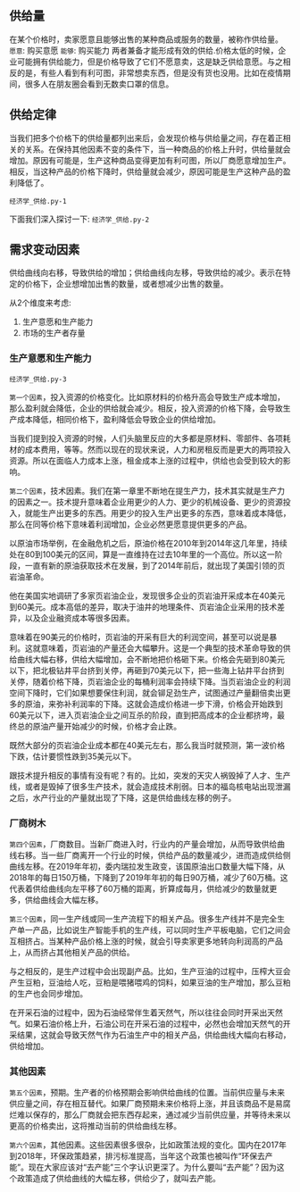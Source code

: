 ## 供给量
在某个价格时，卖家愿意且能够出售的某种商品或服务的数量，被称作供给量。
`愿意`: 购买意愿
`能够`: 购买能力
两者兼备才能形成有效的供给.价格太低的时候，企业可能拥有供给能力，但是价格导致了它们不愿意卖，这是缺乏供给意愿。与之相反的是，有些人看到有利可图，非常想卖东西，但是没有货也没用。比如在疫情期间，很多人在朋友圈会看到无数卖口罩的信息。


## 供给定律
当我们把多个价格下的供给量都列出来后，会发现价格与供给量之间，存在着正相关的关系。在保持其他因素不变的条件下，当一种商品的价格上升时，供给量就会增加。原因有可能是，生产这种商品变得更加有利可图，所以厂商愿意增加生产。相反，当这种产品的价格下降时，供给量就会减少，原因可能是生产这种产品的盈利降低了。

`经济学_供给.py-1`



下面我们深入探讨一下:
`经济学_供给.py-2`



## 需求变动因素

供给曲线向右移，导致供给的增加；供给曲线向左移，导致供给的减少。表示在特定的价格下，企业想增加出售的数量，或者想减少出售的数量。

从2个维度来考虑:
1. 生产意愿和生产能力
2. 市场的生产者存量

### 生产意愿和生产能力
`经济学_供给.py-3`

`第一个因素`，投入资源的价格变化。比如原材料的价格升高会导致生产成本增加，那么盈利就会降低，企业的供给就会减少。相反，投入资源的价格下降，会导致生产成本降低，相同价格下，盈利降低会导致企业的供给增加。

当我们提到投入资源的时候，人们头脑里反应的大多都是原材料、零部件、各项耗材的成本费用，等等。然而以现在的现状来说，人力和房租反而是更大的两项投入资源。所以在面临人力成本上涨，租金成本上涨的过程中，供给也会受到较大的影响。


`第二个因素`，技术因素。我们在第一章里不断地在提生产力，技术其实就是生产力的因素之一。技术提升意味着企业用更少的人力、更少的机械设备、更少的资源投入，就能生产出更多的东西。用更少的投入生产出更多的东西，意味着成本降低，那么在同等价格下意味着利润增加，企业必然更愿意提供更多的产品。


以原油市场举例，在金融危机之后，原油价格在2010年到2014年这几年里，持续处在80到100美元的区间，算是一直维持在过去10年里的一个高位。所以这一阶段，一直有新的原油获取技术在发展，到了2014年前后，就出现了美国引领的页岩油革命。

他在美国实地调研了多家页岩油企业，发现很多企业的页岩油开采成本在40美元到60美元。成本高低的差异，取决于油井的地理条件、页岩油企业采用的技术差异，以及企业融资成本等很多因素。

意味着在90美元的价格时，页岩油的开采有巨大的利润空间，甚至可以说是暴利。这就意味着，页岩油的产量还会大幅攀升。这是一个典型的技术革命导致的供给曲线大幅右移，供给大幅增加，会不断地把价格砸下来。价格会先砸到80美元以下，把北极钻井平台挤到关停，再砸到70美元以下，把一些海上钻井平台挤到关停，随着价格下降，页岩油企业的每桶利润率会持续下降。当页岩油企业的利润空间下降时，它们如果想要保住利润，就会铆足劲生产，试图通过产量翻倍卖出更多的原油，来弥补利润率的下降。这就会造成价格进一步下滑，价格会开始跌到60美元以下，进入页岩油企业之间互杀的阶段，直到把高成本的企业都挤垮，最终总的原油产量开始减少的时候，价格才会止跌。

既然大部分的页岩油企业成本都在40美元左右，那么我当时就预测，第一波价格下跌，估计要惯性跌到35美元以下。

跟技术提升相反的事情有没有呢？有的。比如，突发的天灾人祸毁掉了人才、生产线，或者是毁掉了很多生产技术，就会造成技术削弱。日本的福岛核电站出现泄漏之后，水产行业的产量就出现了下降，这是供给曲线左移的例子。


### 厂商树木

`第四个因素`，厂商数目。当新厂商进入时，行业内的产量会增加，从而导致供给曲线右移。当一些厂商离开一个行业的时候，供给产品的数量减少，进而造成供给侧曲线左移。在2019年年初，委内瑞拉发生政变，该国原油出口数量大幅下降，从2018年的每日150万桶，下降到了2019年年初的每日90万桶，减少了60万桶。这代表着供给曲线向左平移了60万桶的距离，折算成每月，供给减少的数量就更多，供给曲线会大幅左移。


`第三个因素`，同一生产线或同一生产流程下的相关产品。很多生产线并不是完全生产单一产品，比如说生产智能手机的生产线，可以同时生产平板电脑，它们之间会互相挤占。当某种产品价格上涨的时候，就会引导卖家更多地转向利润高的产品上，从而挤占其他相关产品的供给。

与之相反的，是生产过程中会出现副产品。比如，生产豆油的过程中，压榨大豆会产生豆粕，豆油给人吃，豆粕是喂猪喂鸡的饲料，如果豆油的生产增加，那么豆粕的生产也会同步增加。

在开采石油的过程中，因为石油经常伴生着天然气，所以往往会同时开采出天然气。如果石油价格上升，石油公司在开采石油的过程中，必然也会增加天然气的开采结果，这就会导致天然气作为石油生产中的相关产品，供给曲线大幅向右移动，供给增加。






### 其他因素

`第五个因素`，预期。生产者的价格预期会影响供给曲线的位置。当前供应量与未来供应量之间，存在相互替代。如果厂商预期未来价格将上涨，并且该商品不是易腐烂难以保存的，那么厂商就会把东西存起来，通过减少当前供应量，并等待未来以更高的价格卖出，这将推动当前的供给曲线左移。



`第六个因素`，其他因素。这些因素很多很杂，比如政策法规的变化。国内在2017年到2018年，环保政策趋紧，排污标准提高，当年这个政策也被叫作“环保去产能”。现在大家应该对“去产能”三个字认识更深了。为什么要叫“去产能”？因为这个政策造成了供给曲线的大幅左移，供给少了，就叫去产能。




